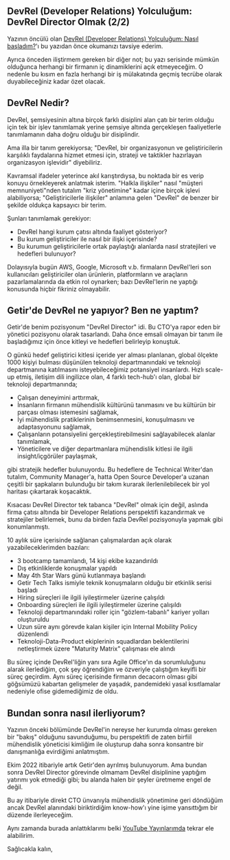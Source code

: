 ## DevRel (Developer Relations) Yolculuğum: DevRel Director Olmak (2/2)

Yazının öncülü olan [DevRel (Developer Relations) Yolculuğum: Nasıl başladım?](/devrel-developer-relations-yolculugum-nasil-basladim)'ı bu yazıdan önce okumanızı tavsiye ederim.

Ayrıca önceden iliştirmem gereken bir diğer not; bu yazı serisinde mümkün olduğunca herhangi bir firmanın iç dinamiklerini açık etmeyeceğim. O nedenle bu kısım en fazla herhangi bir iş mülakatında geçmiş tecrübe olarak duyabileceğiniz kadar özet olacak.


## DevRel Nedir?

DevRel, şemsiyesinin altına birçok farklı disiplini alan çatı bir terim olduğu için tek bir işlev tanımlamak yerine şemsiye altında gerçekleşen faaliyetlerle tanımlamanın daha doğru olduğu bir disiplindir.

Ama illa bir tanım gerekiyorsa; "DevRel, bir organizasyonun ve geliştiricilerin karşılıklı faydalarına hizmet etmesi için, strateji ve taktikler hazırlayan organizasyon işlevidir" diyebiliriz.

Kavramsal ifadeler yeterince akıl karıştırdıysa, bu noktada bir es verip konuyu örnekleyerek anlatmak isterim. "Halkla ilişkiler" nasıl "müşteri memnuniyeti"nden tutalım "kriz yönetimine" kadar içine birçok işlevi alabiliyorsa; "Geliştiricilerle ilişkiler" anlamına gelen "DevRel" de benzer bir şekilde oldukça kapsayıcı bir terim.

Şunları tanımlamak gerekiyor:
- DevRel hangi kurum çatısı altında faaliyet gösteriyor?
- Bu kurum geliştiriciler ile nasıl bir ilişki içerisinde?
- Bu kurumun geliştiricilerle ortak paylaştığı alanlarda nasıl stratejileri ve hedefleri bulunuyor?

Dolayısıyla bugün AWS, Google, Microsoft v.b. firmaların DevRel'leri son kullanıcıları geliştiriciler olan ürünlerin, platformların ve araçların pazarlamalarında da etkin rol oynarken; bazı DevRel'lerin ne yaptığı konusunda hiçbir fikriniz olmayabilir.


## Getir'de DevRel ne yapıyor? Ben ne yaptım?

Getir'de benim pozisyonum "DevRel Director" idi. Bu CTO'ya rapor eden bir yönetici pozisyonu olarak tasarlandı. Daha önce emsali olmayan bir tanım ile başladığımız için önce kitleyi ve hedefleri belirleyip konuştuk.

O günkü hedef geliştirici kitlesi içeride yer alması planlanan, global ölçekte 1000 kişiyi bulması düşünülen teknoloji departmanındaki ve teknoloji departmanına katılmasını isteyebileceğimiz potansiyel insanlardı. Hızlı scale-up etmiş, iletişim dili ingilizce olan, 4 farklı tech-hub'ı olan, global bir teknoloji departmanında;

- Çalışan deneyimini arttırmak,
- İnsanların firmanın mühendislik kültürünü tanımasını ve bu kültürün bir parçası olması istemesini sağlamak,
- İyi mühendislik pratiklerinin benimsenmesini, konuşulmasını ve adaptasyonunu sağlamak,
- Çalışanların potansiyelini gerçekleştirebilmesini sağlayabilecek alanlar tanımlamak,
- Yöneticilere ve diğer departmanlara mühendislik kitlesi ile ilgili insight/içgörüler paylaşmak,

gibi stratejik hedefler bulunuyordu. Bu hedeflere de Technical Writer'dan tutalım, Community Manager'a, hatta Open Source Developer'a uzanan çeşitli bir şapkaların bulunduğu bir takım kurarak ilerlenilebilecek bir yol haritası çıkartarak koşacaktık.

Kısacası DevRel Director tek tabanca "DevRel" olmak için değil, aslında firma çatısı altında bir Developer Relations perspektifi kazandırmak ve stratejiler belirlemek, bunu da birden fazla DevRel pozisyonuyla yapmak gibi konumlanmıştı.

10 aylık süre içerisinde sağlanan çalışmalardan açık olarak yazabileceklerimden bazıları:
- 3 bootcamp tamamlandı, 14 kişi ekibe kazandırıldı
- Dış etkinliklerde konuşmalar yapıldı
- May 4th Star Wars günü kutlanmaya başlandı
- Getir Tech Talks ismiyle teknik konuşmaların olduğu bir etkinlik serisi başladı
- Hiring süreçleri ile ilgili iyileştirmeler üzerine çalışıldı
- Onboarding süreçleri ile ilgili iyileştirmeler üzerine çalışıldı
- Teknoloji departmanındaki roller için "gözlem-tabanlı" kariyer yolları oluşturuldu
- Uzun süre aynı görevde kalan kişiler için Internal Mobility Policy düzenlendi
- Teknoloji-Data-Product ekiplerinin squadlardan beklentilerini netleştirmek üzere "Maturity Matrix" çalışması ele alındı

Bu süreç içinde DevRel'liğin yanı sıra Agile Office'ın da sorumluluğunu alarak ilerlediğim, çok şey öğrendiğim ve özveriyle çalıştığım keyifli bir süreç geçirdim. Aynı süreç içerisinde firmanın decacorn olması gibi göğsümüzü kabartan gelişmeler de yaşadık, pandemideki yasal kısıtlamalar nedeniyle ofise gidemediğimiz de oldu.


## Bundan sonra nasıl ilerliyorum?

Yazının önceki bölümünde DevRel'in nereyse her kurumda olması gereken bir "bakış" olduğunu savunduğumu, bu perspektifi de zaten birfiil mühendislik yöneticisi kimliğim ile oluşturup daha sonra konsantre bir danışmanlığa evirdiğimi anlatmıştım.

Ekim 2022 itibariyle artık Getir'den ayrılmış bulunuyorum. Ama bundan sonra DevRel Director görevinde olmamam DevRel disiplinine yaptığım yatırımı yok etmediği gibi; bu alanda halen bir şeyler üretmeme engel de değil.

Bu ay itibariyle direkt CTO ünvanıyla mühendislik yönetimine geri döndüğüm ancak DevRel alanındaki biriktirdiğim know-how'ı yine işime yansıttığım bir düzende ilerleyeceğim.

Aynı zamanda burada anlattıklarımı belki [YouTube Yayınlarımda](https://youtube.com/EserOzvataf) tekrar ele alabilirim.

Sağlıcakla kalın,